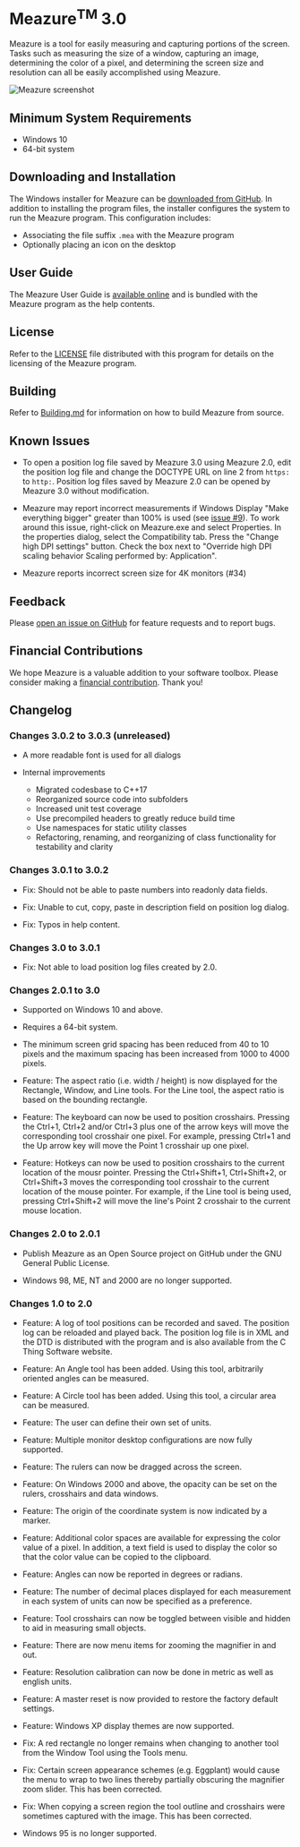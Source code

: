 # Meazure<sup>TM</sup> 3.0

Meazure is a tool for easily measuring and capturing portions of the screen. Tasks such as measuring the size of a window,
capturing an image, determining the color of a pixel, and determining the screen size and resolution can all be
easily accomplished using Meazure.

![Meazure screenshot](src/help/Graphics/Sections.png)

## Minimum System Requirements

- Windows 10
- 64-bit system

## Downloading and Installation

The Windows installer for Meazure can be [downloaded from GitHub](https://github.com/cthing/meazure/releases).
In addition to installing the program files, the installer configures the system to run the Meazure program.
This configuration includes:

- Associating the file suffix `.mea` with the Meazure program
- Optionally placing an icon on the desktop

## User Guide

The Meazure User Guide is [available online](https://github.com/cthing/meazure/wiki) and is bundled with the
Meazure program as the help contents.

## License

Refer to the [LICENSE](LICENSE) file distributed with this program
for details on the licensing of the Meazure program.

## Building

Refer to [Building.md](Building.md) for information on how to build Meazure from source.

## Known Issues

- To open a position log file saved by Meazure 3.0 using Meazure 2.0, edit the position log file and change the DOCTYPE
  URL on line 2 from `https:` to `http:`. Position log files saved by Meazure 2.0 can be opened by Meazure 3.0 without
  modification.

- Meazure may report incorrect measurements if Windows Display "Make everything bigger" greater than 100% is used
  (see [issue #9](https://github.com/cthing/meazure/issues/9)). To work around this issue, right-click on Meazure.exe
  and select Properties. In the properties dialog, select the Compatibility tab. Press the "Change high DPI settings"
  button. Check the box next to "Override high DPI scaling behavior Scaling performed by: Application".

- Meazure reports incorrect screen size for 4K monitors (#34)
  
## Feedback

Please [open an issue on GitHub](https://github.com/cthing/meazure/issues) for feature requests and to report bugs.

## Financial Contributions

We hope Meazure is a valuable addition to your software toolbox. Please consider
making a [financial contribution](https://github.com/sponsors/baron1405). Thank you!

## Changelog

### Changes 3.0.2 to 3.0.3 (unreleased)

- A more readable font is used for all dialogs

- Internal improvements
    - Migrated codesbase to C++17
    - Reorganized source code into subfolders
    - Increased unit test coverage
    - Use precompiled headers to greatly reduce build time
    - Use namespaces for static utility classes
    - Refactoring, renaming, and reorganizing of class functionality for testability and clarity
 
### Changes 3.0.1 to 3.0.2

- Fix: Should not be able to paste numbers into readonly data fields.

- Fix: Unable to cut, copy, paste in description field on position log dialog.

- Fix: Typos in help content.

### Changes 3.0 to 3.0.1

- Fix: Not able to load position log files created by 2.0.

### Changes 2.0.1 to 3.0

- Supported on Windows 10 and above.

- Requires a 64-bit system.

- The minimum screen grid spacing has been reduced from 40 to 10 pixels and the maximum spacing
  has been increased from 1000 to 4000 pixels.

- Feature: The aspect ratio (i.e. width / height) is now displayed for the Rectangle, Window,
  and Line tools. For the Line tool, the aspect ratio is based on the bounding rectangle.

- Feature: The keyboard can now be used to position crosshairs. Pressing the Ctrl+1, Ctrl+2 and/or Ctrl+3
  plus one of the arrow keys will move the corresponding tool crosshair one pixel. For example, pressing
  Ctrl+1 and the Up arrow key will move the Point 1 crosshair up one pixel.

- Feature: Hotkeys can now be used to position crosshairs to the current location of the mousr pointer.
  Pressing the Ctrl+Shift+1, Ctrl+Shift+2, or Ctrl+Shift+3 moves the corresponding tool crosshair to the
  current location of the mouse pointer. For example, if the Line tool is being used, pressing
  Ctrl+Shift+2 will move the line's Point 2 crosshair to the current mouse location.

### Changes 2.0 to 2.0.1

- Publish Meazure as an Open Source project on GitHub under
  the GNU General Public License.

- Windows 98, ME, NT and 2000 are no longer supported.

### Changes 1.0 to 2.0

- Feature: A log of tool positions can be recorded and
  saved. The position log can be reloaded and played
  back. The position log file is in XML and the DTD
  is distributed with the program and is also available
  from the C Thing Software website.

- Feature: An Angle tool has been added. Using this tool,
  arbitrarily oriented angles can be measured.

- Feature: A Circle tool has been added. Using this tool,
  a circular area can be measured.

- Feature: The user can define their own set of units.

- Feature: Multiple monitor desktop configurations
  are now fully supported.

- Feature: The rulers can now be dragged across the
  screen.

- Feature: On Windows 2000 and above, the opacity can
  be set on the rulers, crosshairs and data windows.

- Feature: The origin of the coordinate system is now
  indicated by a marker.

- Feature: Additional color spaces are available for
  expressing the color value of a pixel. In addition,
  a text field is used to display the color so that
  the color value can be copied to the clipboard.

- Feature: Angles can now be reported in degrees or
  radians.

- Feature: The number of decimal places displayed for
  each measurement in each system of units can now be
  specified as a preference.

- Feature: Tool crosshairs can now be toggled between
  visible and hidden to aid in measuring small objects.

- Feature: There are now menu items for zooming the
  magnifier in and out.

- Feature: Resolution calibration can now be done in
  metric as well as english units.

- Feature: A master reset is now provided to restore
  the factory default settings.

- Feature: Windows XP display themes are now supported.

- Fix: A red rectangle no longer remains when changing
  to another tool from the Window Tool using the Tools
  menu.

- Fix: Certain screen appearance schemes (e.g. Eggplant)
  would cause the menu to wrap to two lines thereby
  partially obscuring the magnifier zoom slider. This
  has been corrected.

- Fix: When copying a screen region the tool outline and
  crosshairs were sometimes captured with the image. This
  has been corrected.

- Windows 95 is no longer supported.
